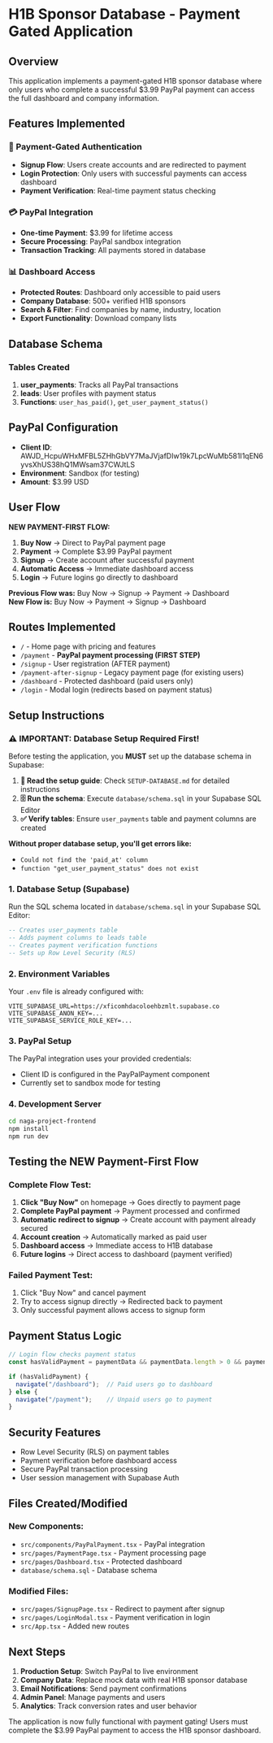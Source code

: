 # H1B Sponsor Database - Payment Gated Application

## Overview
This application implements a payment-gated H1B sponsor database where only users who complete a successful $3.99 PayPal payment can access the full dashboard and company information.

## Features Implemented

### 🔐 Payment-Gated Authentication
- **Signup Flow**: Users create accounts and are redirected to payment
- **Login Protection**: Only users with successful payments can access dashboard
- **Payment Verification**: Real-time payment status checking

### 💳 PayPal Integration
- **One-time Payment**: $3.99 for lifetime access
- **Secure Processing**: PayPal sandbox integration
- **Transaction Tracking**: All payments stored in database

### 📊 Dashboard Access
- **Protected Routes**: Dashboard only accessible to paid users
- **Company Database**: 500+ verified H1B sponsors
- **Search & Filter**: Find companies by name, industry, location
- **Export Functionality**: Download company lists

## Database Schema

### Tables Created
1. **user_payments**: Tracks all PayPal transactions
2. **leads**: User profiles with payment status
3. **Functions**: `user_has_paid()`, `get_user_payment_status()`

## PayPal Configuration
- **Client ID**: AWJD_HcpuWHxMFBL5ZHhGbVY7MaJVjafDIw19k7LpcWuMb581I1qEN6yvsXhUS38hQ1MWsam37CWJtLS
- **Environment**: Sandbox (for testing)
- **Amount**: $3.99 USD

## User Flow

**NEW PAYMENT-FIRST FLOW:**
1. **Buy Now** → Direct to PayPal payment page
2. **Payment** → Complete $3.99 PayPal payment
3. **Signup** → Create account after successful payment
4. **Automatic Access** → Immediate dashboard access
5. **Login** → Future logins go directly to dashboard

**Previous Flow was:** Buy Now → Signup → Payment → Dashboard  
**New Flow is:** Buy Now → Payment → Signup → Dashboard

## Routes Implemented

- `/` - Home page with pricing and features
- `/payment` - **PayPal payment processing (FIRST STEP)**
- `/signup` - User registration (AFTER payment)
- `/payment-after-signup` - Legacy payment page (for existing users)
- `/dashboard` - Protected dashboard (paid users only)
- `/login` - Modal login (redirects based on payment status)

## Setup Instructions

### ⚠️ **IMPORTANT: Database Setup Required First!**

Before testing the application, you **MUST** set up the database schema in Supabase:

1. **📖 Read the setup guide**: Check `SETUP-DATABASE.md` for detailed instructions
2. **🗄️ Run the schema**: Execute `database/schema.sql` in your Supabase SQL Editor
3. **✅ Verify tables**: Ensure `user_payments` table and payment columns are created

**Without proper database setup, you'll get errors like:**
- `Could not find the 'paid_at' column`
- `function "get_user_payment_status" does not exist`

### 1. Database Setup (Supabase)
Run the SQL schema located in `database/schema.sql` in your Supabase SQL Editor:

```sql
-- Creates user_payments table
-- Adds payment columns to leads table
-- Creates payment verification functions
-- Sets up Row Level Security (RLS)
```

### 2. Environment Variables
Your `.env` file is already configured with:
```
VITE_SUPABASE_URL=https://xficomhdacoloehbzmlt.supabase.co
VITE_SUPABASE_ANON_KEY=...
VITE_SUPABASE_SERVICE_ROLE_KEY=...
```

### 3. PayPal Setup
The PayPal integration uses your provided credentials:
- Client ID is configured in the PayPalPayment component
- Currently set to sandbox mode for testing

### 4. Development Server
```bash
cd naga-project-frontend
npm install
npm run dev
```

## Testing the NEW Payment-First Flow

### Complete Flow Test:
1. **Click "Buy Now"** on homepage → Goes directly to payment page
2. **Complete PayPal payment** → Payment processed and confirmed
3. **Automatic redirect to signup** → Create account with payment already secured
4. **Account creation** → Automatically marked as paid user
5. **Dashboard access** → Immediate access to H1B database
6. **Future logins** → Direct access to dashboard (payment verified)

### Failed Payment Test:
1. Click "Buy Now" and cancel payment
2. Try to access signup directly → Redirected back to payment
3. Only successful payment allows access to signup form

## Payment Status Logic

```typescript
// Login flow checks payment status
const hasValidPayment = paymentData && paymentData.length > 0 && paymentData[0].has_paid;

if (hasValidPayment) {
  navigate("/dashboard");  // Paid users go to dashboard
} else {
  navigate("/payment");    // Unpaid users go to payment
}
```

## Security Features
- Row Level Security (RLS) on payment tables
- Payment verification before dashboard access
- Secure PayPal transaction processing
- User session management with Supabase Auth

## Files Created/Modified

### New Components:
- `src/components/PayPalPayment.tsx` - PayPal integration
- `src/pages/PaymentPage.tsx` - Payment processing page  
- `src/pages/Dashboard.tsx` - Protected dashboard
- `database/schema.sql` - Database schema

### Modified Files:
- `src/pages/SignupPage.tsx` - Redirect to payment after signup
- `src/pages/LoginModal.tsx` - Payment verification in login
- `src/App.tsx` - Added new routes

## Next Steps
1. **Production Setup**: Switch PayPal to live environment
2. **Company Data**: Replace mock data with real H1B sponsor database
3. **Email Notifications**: Send payment confirmations
4. **Admin Panel**: Manage payments and users
5. **Analytics**: Track conversion rates and user behavior

The application is now fully functional with payment gating! Users must complete the $3.99 PayPal payment to access the H1B sponsor dashboard.